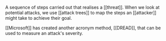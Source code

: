 A sequence of steps carried out that realises a [[threat]]. When we look at potential attacks, we use [[attack trees]] to map the steps an [[attacker]] might take to achieve their goal.

[[Microsoft]] has created another acronym method, [[DREAD]], that can be used to measure an attack's severity.